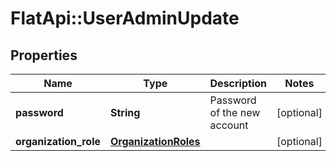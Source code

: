 # FlatApi::UserAdminUpdate

## Properties
Name | Type | Description | Notes
------------ | ------------- | ------------- | -------------
**password** | **String** | Password of the new account | [optional] 
**organization_role** | [**OrganizationRoles**](OrganizationRoles.md) |  | [optional] 


